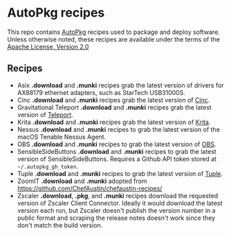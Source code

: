 # AutoPkg recipes

This repo contains [AutoPkg](https://github.com/autopkg/autopkg) recipes used to package and deploy software. Unless otherwise noted, these recipes are available under the terms of the [Apache License, Version 2.0](http://www.apache.org/licenses/LICENSE-2.0.txt)

## Recipes

* Asix **.download** and **.munki** recipes grab the latest version of drivers for AX88179 ethernet adapters, such as StarTech USB31000S.
* Cinc **.download** and **.munki** recipes grab the latest version of [Cinc](https://cinc.sh/).
* Gravitational Teleport **.download** and **.munki** recipes grab the latest version of [Teleport](https://gravitational.com/teleport/).
* Krita **.download** and **.munki** recipes grab the latest version of [Krita](https://krita.org).
* Nessus  **.download** and **.munki** recipes to grab the latest version of the macOS Tenable Nessus Agent.
* OBS  **.download** and **.munki** recipes to grab the latest version of [OBS](https://obsproject.com).
* SensibleSideButtons **.download** and **.munki** recipes to grab the latest version of SensibleSideButtons. Requires a Github API token stored at `~/.autopkg_gh_token`.
* Tuple **.download** and **.munki** recipes to grab the latest version of [Tuple](https://tuple.app).
* ZoomIT **.download** and **.munki** adopted from <https://github.com/ChefAustin/chefaustin-recipes/>
* Zscaler **.download**, **.pkg**, and **.munki** recipes download the requested version of Zscaler Client Connector. Ideally it would download the latest version each run, but Zscaler doesn't publish the version number in a public format and scraping the release notes doesn't work since they don't match the build version.
